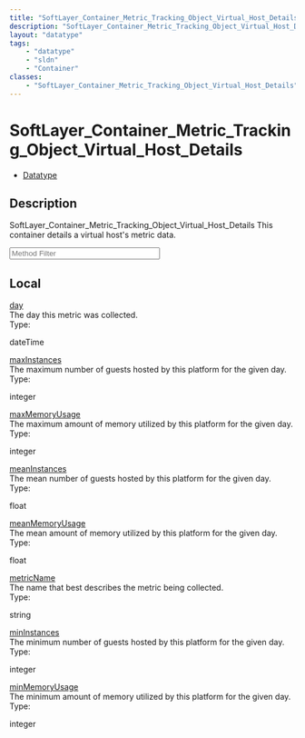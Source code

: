```yaml
---
title: "SoftLayer_Container_Metric_Tracking_Object_Virtual_Host_Details"
description: "SoftLayer_Container_Metric_Tracking_Object_Virtual_Host_Details This container details a virtual host's metric data."
layout: "datatype"
tags:
    - "datatype"
    - "sldn"
    - "Container"
classes:
    - "SoftLayer_Container_Metric_Tracking_Object_Virtual_Host_Details"
---
```


# SoftLayer_Container_Metric_Tracking_Object_Virtual_Host_Details
<div id='service-datatype'>
    <ul id='sldn-reference-tabs'>
        <li id='datatype'> <a href='/reference/datatypes/SoftLayer_Container_Metric_Tracking_Object_Virtual_Host_Details' >Datatype</a></li>
    </ul>
</div>

## Description 
SoftLayer_Container_Metric_Tracking_Object_Virtual_Host_Details This container details a virtual host's metric data.
<!-- Service Filer BEGIN -->
<div class="view-filters">
        <div class="clearfix">
            <div class="search-input-box">
                <input placeholder="Method Filter" onkeyup="titleSearch(inputId='prop-input', divId='properties', elementClass='prop-row')" 
                    type="text" id="prop-input" value="" size="30" maxlength="128" class="form-text">
            </div>
        </div>
</div>
<!-- Service Filer END -->

<div id="properties" class="content">
    <div id="localProperties" class="prop-content" >
        <h2>Local</h2>
                <div class='prop-row views-row'>
            <span class='views-field-title'><a href="#day" name=day>day</a></span>
            <div class='views-field-body'>The day this metric was collected. </div>
            <span class="type-label">Type:</span> <div class='type-content'><p>dateTime</p></div>
        </div>
                <div class='prop-row views-row'>
            <span class='views-field-title'><a href="#maxInstances" name=maxInstances>maxInstances</a></span>
            <div class='views-field-body'>The maximum number of guests hosted by this platform for the given day. </div>
            <span class="type-label">Type:</span> <div class='type-content'><p>integer</p></div>
        </div>
                <div class='prop-row views-row'>
            <span class='views-field-title'><a href="#maxMemoryUsage" name=maxMemoryUsage>maxMemoryUsage</a></span>
            <div class='views-field-body'>The maximum amount of memory utilized by this platform for the given day. </div>
            <span class="type-label">Type:</span> <div class='type-content'><p>integer</p></div>
        </div>
                <div class='prop-row views-row'>
            <span class='views-field-title'><a href="#meanInstances" name=meanInstances>meanInstances</a></span>
            <div class='views-field-body'>The mean number of guests hosted by this platform for the given day. </div>
            <span class="type-label">Type:</span> <div class='type-content'><p>float</p></div>
        </div>
                <div class='prop-row views-row'>
            <span class='views-field-title'><a href="#meanMemoryUsage" name=meanMemoryUsage>meanMemoryUsage</a></span>
            <div class='views-field-body'>The mean amount of memory utilized by this platform for the given day. </div>
            <span class="type-label">Type:</span> <div class='type-content'><p>float</p></div>
        </div>
                <div class='prop-row views-row'>
            <span class='views-field-title'><a href="#metricName" name=metricName>metricName</a></span>
            <div class='views-field-body'>The name that best describes the metric being collected. </div>
            <span class="type-label">Type:</span> <div class='type-content'><p>string</p></div>
        </div>
                <div class='prop-row views-row'>
            <span class='views-field-title'><a href="#minInstances" name=minInstances>minInstances</a></span>
            <div class='views-field-body'>The minimum number of guests hosted by this platform for the given day. </div>
            <span class="type-label">Type:</span> <div class='type-content'><p>integer</p></div>
        </div>
                <div class='prop-row views-row'>
            <span class='views-field-title'><a href="#minMemoryUsage" name=minMemoryUsage>minMemoryUsage</a></span>
            <div class='views-field-body'>The minimum amount of memory utilized by this platform for the given day. </div>
            <span class="type-label">Type:</span> <div class='type-content'><p>integer</p></div>
        </div>
            </div>
    </div>


